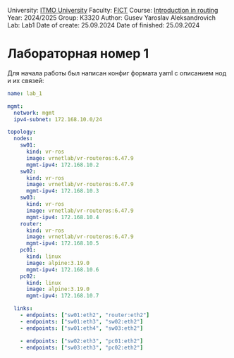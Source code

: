 University: [ITMO University](https://itmo.ru/ru/)
Faculty: [FICT](https://fict.itmo.ru)
Course: [Introduction in routing](https://github.com/itmo-ict-faculty/introduction-in-routing)
Year: 2024/2025
Group: K3320
Author: Gusev Yaroslav Aleksandrovich
Lab: Lab1
Date of create: 25.09.2024
Date of finished: 25.09.2024

# Лабораторная номер 1

Для начала работы был написан конфиг формата yaml с описанием нод и их связей:

```yaml
name: lab_1

mgmt:
  network: mgmt
  ipv4-subnet: 172.168.10.0/24

topology:
  nodes:
    sw01:
      kind: vr-ros
      image: vrnetlab/vr-routeros:6.47.9
      mgmt-ipv4: 172.168.10.2
    sw02:
      kind: vr-ros
      image: vrnetlab/vr-routeros:6.47.9
      mgmt-ipv4: 172.168.10.3
    sw03:
      kind: vr-ros
      image: vrnetlab/vr-routeros:6.47.9
      mgmt-ipv4: 172.168.10.4
    router:
      kind: vr-ros
      image: vrnetlab/vr-routeros:6.47.9
      mgmt-ipv4: 172.168.10.5
    pc01:
      kind: linux
      image: alpine:3.19.0
      mgmt-ipv4: 172.168.10.6
    pc02:
      kind: linux
      image: alpine:3.19.0
      mgmt-ipv4: 172.168.10.7

  links:
    - endpoints: ["sw01:eth2", "router:eth2"]
    - endpoints: ["sw01:eth3", "sw02:eth2"]
    - endpoints: ["sw01:eth4", "sw03:eth2"]

    - endpoints: ["sw02:eth3", "pc01:eth2"]
    - endpoints: ["sw03:eth3", "pc02:eth2"]
```
